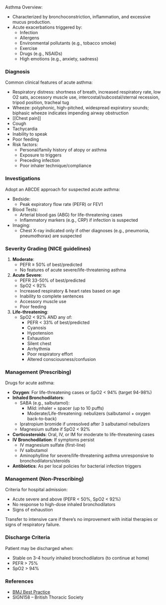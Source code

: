 Asthma Overview:
- Characterized by bronchoconstriction, inflammation, and excessive mucus production.
- Acute exacerbations triggered by:
  - Infection
  - Allergens
  - Environmental pollutants (e.g., tobacco smoke)
  - Exercise
  - Drugs (e.g., NSAIDs)
  - High emotions (e.g., anxiety, sadness)

### Diagnosis
Common clinical features of acute asthma:
- Respiratory distress: shortness of breath, increased respiratory rate, low O2 sats, accessory muscle use, intercostal/subcostal/sternal recession, tripod position, tracheal tug
- Wheeze: polyphonic, high-pitched, widespread expiratory sounds; biphasic wheeze indicates impending airway obstruction
- [[Chest pain]]
- Cough
- Tachycardia
- Inability to speak
- Poor feeding
- Risk factors:
  - Personal/family history of atopy or asthma
  - Exposure to triggers
  - Preceding infection
  - Poor inhaler technique/compliance

### Investigations
Adopt an ABCDE approach for suspected acute asthma:
- Bedside:
  - Peak expiratory flow rate (PEFR) or FEV1
- Blood Tests:
  - Arterial blood gas (ABG) for life-threatening cases
  - Inflammatory markers (e.g., CRP) if infection is suspected
- Imaging:
  - Chest X-ray indicated only if other diagnoses (e.g., pneumonia, pneumothorax) are suspected

### Severity Grading (NICE guidelines)
1. **Moderate**:
   - PEFR ≥ 50% of best/predicted
   - No features of acute severe/life-threatening asthma
2. **Acute Severe**:
   - PEFR 33-50% of best/predicted
   - SpO2 < 92%
   - Increased respiratory & heart rates based on age
   - Inability to complete sentences
   - Accessory muscle use
   - Poor feeding
3. **Life-threatening**:
   - SpO2 < 92% AND any of:
     - PEFR < 33% of best/predicted
     - Cyanosis
     - Hypotension
     - Exhaustion
     - Silent chest
     - Arrhythmia
     - Poor respiratory effort
     - Altered consciousness/confusion

### Management (Prescribing)
Drugs for acute asthma:
- **Oxygen**: For life-threatening cases or SpO2 < 94% (target 94-98%)
- **Inhaled Bronchodilators**:
  - SABA (e.g., salbutamol):
    - Mild: inhaler + spacer (up to 10 puffs)
    - Moderate/Life-threatening: nebulizers (salbutamol + oxygen back-to-back)
  - Ipratropium bromide if unresolved after 3 salbutamol nebulizers
  - Magnesium sulfate if SpO2 < 92%
- **Corticosteroids**: Oral, IV, or IM for moderate to life-threatening cases
- **IV Bronchodilation**: If symptoms persist
  - IV magnesium sulfate (first-line)
  - IV salbutamol
  - Aminophylline for severe/life-threatening asthma unresponsive to bronchodilators/steroids
- **Antibiotics**: As per local policies for bacterial infection triggers

### Management (Non-Prescribing)
Criteria for hospital admission:
- Acute severe and above (PEFR < 50%, SpO2 < 92%)
- No response to high-dose inhaled bronchodilators
- Signs of exhaustion

Transfer to intensive care if there’s no improvement with initial therapies or signs of respiratory failure. 

### Discharge Criteria
Patient may be discharged when:
- Stable on 3-4 hourly inhaled bronchodilators (to continue at home)
- PEFR > 75%
- SpO2 > 94%

### References
- [BMJ Best Practice](https://bestpractice.bmj.com/topics/en-gb/1098/pdf/1098.pdf)
- SIGN158 – British Thoracic Society